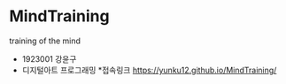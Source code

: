 # MindTraining
training of the mind
* 1923001 강윤구
* 디지털아트 프로그래밍
*접속링크
<https://yunku12.github.io/MindTraining/>
